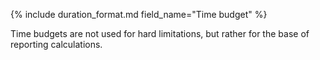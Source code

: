 {% include duration_format.md field_name="Time budget" %}

Time budgets are not used for hard limitations, but rather for the base of reporting calculations.
